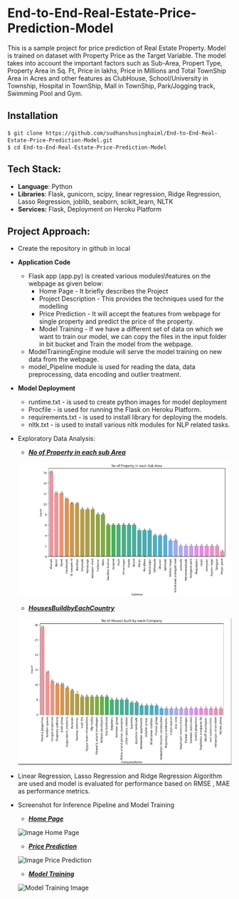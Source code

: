 # End-to-End-Real-Estate-Price-Prediction-Model
This is a sample project for price prediction of Real Estate Property. Model is trained on dataset with Property Price as the Target Variable. The model takes into account the important factors such as Sub-Area, Propert Type, Property Area in Sq. Ft, Price in lakhs, Price in Millions and Total TownShip Area in Acres and other features as ClubHouse, School/University in Township, Hospital in TownShip, Mall in TownShip, Park/Jogging track,	Swimming Pool and Gym.

## Installation
```
$ git clone https://github.com/sudhanshusinghaiml/End-to-End-Real-Estate-Price-Prediction-Model.git
$ cd End-to-End-Real-Estate-Price-Prediction-Model
```

## Tech Stack:
 - **Language**: Python
 - **Libraries**: Flask, gunicorn, scipy, linear regression, Ridge Regression, Lasso Regression, joblib, seaborn, scikit_learn, NLTK
 - **Services:** Flask, Deployment on Heroku Platform

## Project Approach:
 - Create the repository in github in local
 - **Application Code**
    - Flask app (app.py) is created various modules\features on the webpage as given below:
        - Home Page - It briefly describes the Project
        - Project Description - This provides the techniques used for the modelling
        - Price Prediction - It will accept the features from webpage for single property and predict the price of the property.
        - Model Training - If we have a different set of data on which we want to train our model, we can copy the files in the input folder in bit bucket and Train the model from the webpage.
    - ModelTrainingEngine module will serve the model training on new data from the webpage.
    - model_Pipeline module is used for reading the data, data preprocessing, data encoding and outlier treatment.


 - **Model Deployment**
    - runtime.txt - is used to create python images for model deployment
    - Procfile - is used for running the Flask on Heroku Platform.
    - requirements.txt - is used to install library for deploying the models. 
    - nltk.txt - is used to install various nltk modules for NLP related tasks.


- Exploratory Data Analysis:

  * ***[No of Property in each sub Area](https://github.com/sudhanshusinghaiml/End-to-End-Real-Estate-Price-Prediction-Model/blob/develop/results/subArea_propertyCount.png)***
    
  ![Images No of Property in each sub Area](https://github.com/sudhanshusinghaiml/End-to-End-Real-Estate-Price-Prediction-Model/blob/develop/results/subArea_propertyCount.png)


  * ***[HousesBuildbyEachCountry](https://github.com/sudhanshusinghaiml/End-to-End-Real-Estate-Price-Prediction-Model/blob/develop/results/HousesBuildbyEachCountry.png)***
    
  ![Images HousesBuildbyEachCountry](https://github.com/sudhanshusinghaiml/End-to-End-Real-Estate-Price-Prediction-Model/blob/develop/results/HousesBuildbyEachCountry.png)


- Linear Regression, Lasso Regression and Ridge Regression Algorithm are used and model is evaluated for performance based on RMSE , MAE as performance metrics.
- Screenshot for Inference Pipeline and Model Training
  * ***[Home Page](https://github.com/sudhanshusinghaiml/End-to-End-Real-Estate-Price-Prediction-Model/blob/develop/results/home-page.jpg)***
    
  ![Image Home Page](https://github.com/sudhanshusinghaiml/End-to-End-Real-Estate-Price-Prediction-Model/blob/develop/results/home-page.jpg)


  * ***[Price Prediction](https://github.com/sudhanshusinghaiml/End-to-End-Real-Estate-Price-Prediction-Model/blob/develop/results/model-prediction.jpg)***
    
  ![Image Price Prediction](https://github.com/sudhanshusinghaiml/End-to-End-Real-Estate-Price-Prediction-Model/blob/develop/results/model-prediction.jpg)


  * ***[Model Training](https://github.com/sudhanshusinghaiml/End-to-End-Real-Estate-Price-Prediction-Model/blob/develop/results/model-training.jpg)***
    
  ![Model Training Image](https://github.com/sudhanshusinghaiml/End-to-End-Real-Estate-Price-Prediction-Model/blob/develop/results/model-training.jpg)